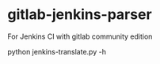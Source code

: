 # gitlab-jenkins-parser
For Jenkins CI with gitlab community edition

python jenkins-translate.py -h
